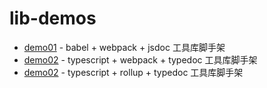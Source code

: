 # lib-demos

- [demo01](./demo01) - babel + webpack + jsdoc 工具库脚手架
- [demo02](./demo02) - typescript + webpack + typedoc 工具库脚手架
- [demo02](./demo03) - typescript + rollup + typedoc 工具库脚手架
